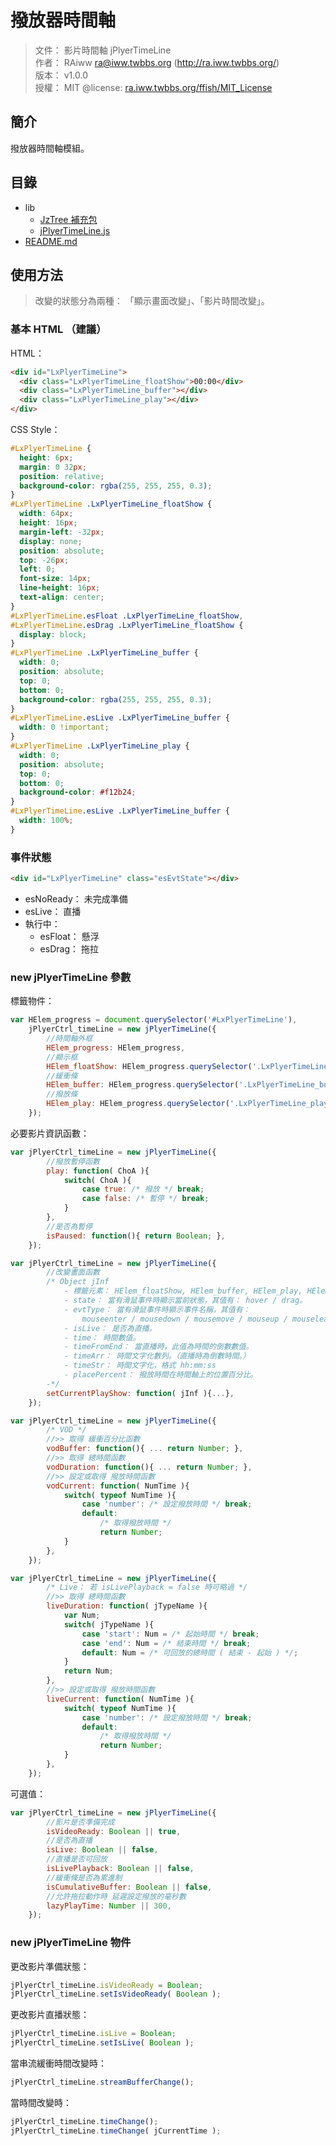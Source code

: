 撥放器時間軸
=======


> 文件： 影片時間軸 jPlyerTimeLine<br />
> 作者： RAiww <ra@iww.twbbs.org> (http://ra.iww.twbbs.org/)<br />
> 版本： v1.0.0<br />
> 授權： MIT @license: [ra.iww.twbbs.org/ffish/MIT_License](http://ra.iww.twbbs.org/ffish/MIT_License)



## 簡介


撥放器時間軸模組。



## 目錄


  * lib
    * [JzTree 補充包](lib/jzTree_additional.js)
    * [jPlyerTimeLine.js](lib/jPlyerTimeLine.js)
  * [README.md](README.md)



## 使用方法


> 改變的狀態分為兩種： 「顯示畫面改變」、「影片時間改變」。



### 基本 HTML （建議）


HTML：

```html
<div id="LxPlyerTimeLine">
  <div class="LxPlyerTimeLine_floatShow">00:00</div>
  <div class="LxPlyerTimeLine_buffer"></div>
  <div class="LxPlyerTimeLine_play"></div>
</div>
```


CSS Style：

```css
#LxPlyerTimeLine {
  height: 6px;
  margin: 0 32px;
  position: relative;
  background-color: rgba(255, 255, 255, 0.3);
}
#LxPlyerTimeLine .LxPlyerTimeLine_floatShow {
  width: 64px;
  height: 16px;
  margin-left: -32px;
  display: none;
  position: absolute;
  top: -26px;
  left: 0;
  font-size: 14px;
  line-height: 16px;
  text-align: center;
}
#LxPlyerTimeLine.esFloat .LxPlyerTimeLine_floatShow,
#LxPlyerTimeLine.esDrag .LxPlyerTimeLine_floatShow {
  display: block;
}
#LxPlyerTimeLine .LxPlyerTimeLine_buffer {
  width: 0;
  position: absolute;
  top: 0;
  bottom: 0;
  background-color: rgba(255, 255, 255, 0.3);
}
#LxPlyerTimeLine.esLive .LxPlyerTimeLine_buffer {
  width: 0 !important;
}
#LxPlyerTimeLine .LxPlyerTimeLine_play {
  width: 0;
  position: absolute;
  top: 0;
  bottom: 0;
  background-color: #f12b24;
}
#LxPlyerTimeLine.esLive .LxPlyerTimeLine_buffer {
  width: 100%;
}
```



### 事件狀態


```html
<div id="LxPlyerTimeLine" class="esEvtState"></div>
```

  - esNoReady： 未完成準備
  - esLive： 直播
  - 執行中：
    - esFloat： 懸浮
    - esDrag： 拖拉



### new jPlyerTimeLine 參數


標籤物件：

```js
var HElem_progress = document.querySelector('#LxPlyerTimeLine'),
    jPlyerCtrl_timeLine = new jPlyerTimeLine({
        //時間軸外框
        HElem_progress: HElem_progress,
        //顯示框
        HElem_floatShow: HElem_progress.querySelector('.LxPlyerTimeLine_floatShow'),
        //緩衝條
        HElem_buffer: HElem_progress.querySelector('.LxPlyerTimeLine_buffer'),
        //撥放條
        HElem_play: HElem_progress.querySelector('.LxPlyerTimeLine_play'),
    });
```


必要影片資訊函數：

```js
var jPlyerCtrl_timeLine = new jPlyerTimeLine({
        //撥放暫停函數
        play: function( ChoA ){
            switch( ChoA ){
                case true: /* 撥放 */ break;
                case false: /* 暫停 */ break;
            }
        },
        //是否為暫停
        isPaused: function(){ return Boolean; },
    });
```

```js
var jPlyerCtrl_timeLine = new jPlyerTimeLine({
        //改變畫面函數
        /* Object jInf
            - 標籤元素： HElem_floatShow, HElem_buffer, HElem_play, HElem_progress。
            - state： 當有滑鼠事件時顯示當前狀態，其值有： hover / drag。
            - evtType： 當有滑鼠事件時顯示事件名稱，其值有：
                mouseenter / mousedown / mousemove / mouseup / mouseleave
            - isLive： 是否為直播。
            - time： 時間數值。
            - timeFromEnd： 當直播時，此值為時間的倒數數值。
            - timeArr： 時間文字化數列。（直播時為倒數時間。）
            - timeStr： 時間文字化，格式 hh:mm:ss
            - placePercent： 撥放時間在時間軸上的位置百分比。
        -*/
        setCurrentPlayShow: function( jInf ){...},
    });
```

```js
var jPlyerCtrl_timeLine = new jPlyerTimeLine({
        /* VOD */
        //>> 取得 緩衝百分比函數
        vodBuffer: function(){ ... return Number; },
        //>> 取得 總時間函數
        vodDuration: function(){ ... return Number; },
        //>> 設定或取得 撥放時間函數
        vodCurrent: function( NumTime ){
            switch( typeof NumTime ){
                case 'number': /* 設定撥放時間 */ break;
                default:
                    /* 取得撥放時間 */
                    return Number;
            }
        },
    });
```

```js
var jPlyerCtrl_timeLine = new jPlyerTimeLine({
        /* Live： 若 isLivePlayback = false 時可略過 */
        //>> 取得 總時間函數
        liveDuration: function( jTypeName ){
            var Num;
            switch( jTypeName ){
                case 'start': Num = /* 起始時間 */ break;
                case 'end': Num = /* 結束時間 */ break;
                default: Num = /* 可回放的總時間 ( 結束 - 起始 ) */;
            }
            return Num;
        },
        //>> 設定或取得 撥放時間函數
        liveCurrent: function( NumTime ){
            switch( typeof NumTime ){
                case 'number': /* 設定撥放時間 */ break;
                default:
                    /* 取得撥放時間 */
                    return Number;
            }
        },
    });
```


可選值：

```js
var jPlyerCtrl_timeLine = new jPlyerTimeLine({
        //影片是否準備完成
        isVideoReady: Boolean || true,
        //是否為直播
        isLive: Boolean || false,
        //直播是否可回放
        isLivePlayback: Boolean || false,
        //緩衝條是否為累進制
        isCumulativeBuffer: Boolean || false,
        //允許拖拉動作時 延遲設定撥放的毫秒數
        lazyPlayTime: Number || 300,
    });
```



### new jPlyerTimeLine 物件


更改影片準備狀態：

```js
jPlyerCtrl_timeLine.isVideoReady = Boolean;
jPlyerCtrl_timeLine.setIsVideoReady( Boolean );
```


更改影片直播狀態：

```js
jPlyerCtrl_timeLine.isLive = Boolean;
jPlyerCtrl_timeLine.setIsLive( Boolean );
```


當串流緩衝時間改變時：

```js
jPlyerCtrl_timeLine.streamBufferChange();
```


當時間改變時：

```js
jPlyerCtrl_timeLine.timeChange();
jPlyerCtrl_timeLine.timeChange( jCurrentTime );
```

